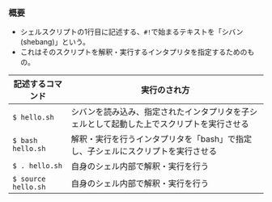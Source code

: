 ### 概要
- シェルスクリプトの1行目に記述する、`#!`で始まるテキストを「シバン(shebang)」という。
- これはそのスクリプトを解釈・実行するインタプリタを指定するためのもの。


|記述するコマンド|実行のされ方|
|-|-|
|`$ hello.sh`|シバンを読み込み、指定されたインタプリタを子シェルとして起動した上でスクリプトを実行させる|
|`$ bash hello.sh`|解釈・実行を行うインタプリタを「bash」で指定し、子シェルにスクリプトを実行させる|
|`$ . hello.sh`|自身のシェル内部で解釈・実行を行う|
|`$ source hello.sh`|自身のシェル内部で解釈・実行を行う|
